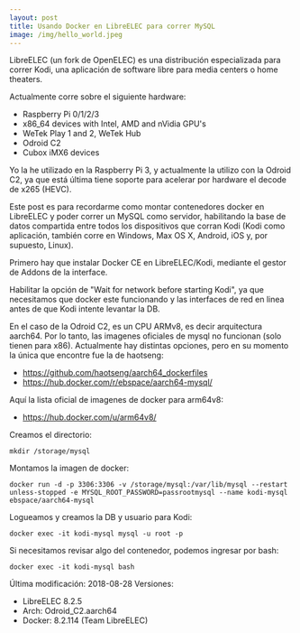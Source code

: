 ```yaml
---
layout: post
title: Usando Docker en LibreELEC para correr MySQL
image: /img/hello_world.jpeg
---
```


LibreELEC (un fork de OpenELEC) es una distribución especializada para correr Kodi, una aplicación de software libre para media centers o home theaters.

Actualmente corre sobre el siguiente hardware:
* Raspberry Pi 0/1/2/3
* x86_64 devices with Intel, AMD and nVidia GPU's
* WeTek Play 1 and 2, WeTek Hub
* Odroid C2
* Cubox iMX6 devices

Yo la he utilizado en la Raspberry Pi 3, y actualmente la utilizo con la Odroid C2, ya que está última tiene soporte para acelerar por hardware el decode de x265 (HEVC).

Este post es para recordarme como montar contenedores docker en LibreELEC y poder correr un MySQL como servidor, habilitando la base de datos compartida entre todos los dispositivos que corran Kodi (Kodi como aplicación, también corre en Windows, Max OS X, Android, iOS y, por supuesto, Linux).

Primero hay que instalar Docker CE en LibreELEC/Kodi, mediante el gestor de Addons de la interface.

Habilitar la opción de "Wait for network before starting Kodi", ya que necesitamos que docker este funcionando y las interfaces de red en linea antes de que Kodi intente levantar la DB.

En el caso de la Odroid C2, es un CPU ARMv8, es decir arquitectura aarch64. Por lo tanto, las imagenes oficiales de mysql no funcionan (solo tienen para x86). Actualmente hay distintas opciones, pero en su momento la única que encontre fue la de haotseng: 
* https://github.com/haotseng/aarch64_dockerfiles 
* https://hub.docker.com/r/ebspace/aarch64-mysql/

Aquí la lista oficial de imagenes de docker para arm64v8:
* https://hub.docker.com/u/arm64v8/


Creamos el directorio:

```mkdir /storage/mysql```

Montamos la imagen de docker:
```
docker run -d -p 3306:3306 -v /storage/mysql:/var/lib/mysql --restart unless-stopped -e MYSQL_ROOT_PASSWORD=passrootmysql --name kodi-mysql ebspace/aarch64-mysql
```

Logueamos y creamos la DB y usuario para Kodi:
```
docker exec -it kodi-mysql mysql -u root -p
```

Si necesitamos revisar algo del contenedor, podemos ingresar por bash:
```
docker exec -it kodi-mysql bash
```


Última modificación: 2018-08-28
Versiones: 
* LibreELEC 8.2.5
* Arch: Odroid_C2.aarch64
* Docker: 8.2.114 (Team LibreELEC)

